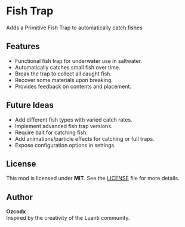 # Fish Trap
Adds a Primitive Fish Trap to automatically catch fishes

## Features
- Functional fish trap for underwater use in saltwater.
- Automatically catches small fish over time.
- Break the trap to collect all caught fish.
- Recover some materials upon breaking.
- Provides feedback on contents and placement.

## Future Ideas
- Add different fish types with varied catch rates.
- Implement advanced fish trap versions.
- Require bait for catching fish.
- Add animations/particle effects for catching or full traps.
- Expose configuration options in settings.

## License
This mod is licensed under **MIT**. See the [LICENSE](LICENSE) file for more details.

## Author
**Ozcodx**  
Inspired by the creativity of the Luanti community.